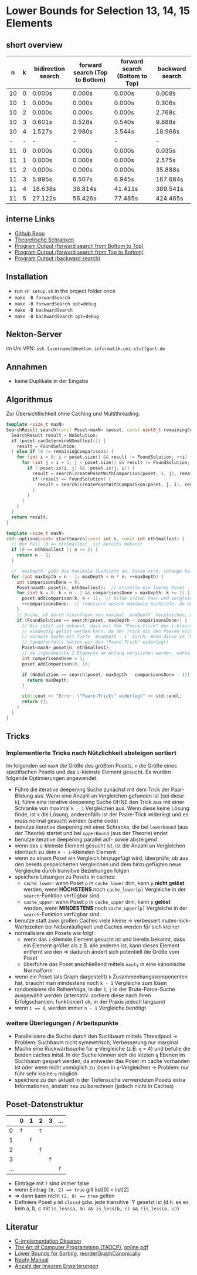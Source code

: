 # Lower Bounds for Selection 13, 14, 15 Elements
## short overview
| n  | k | bidirection search | forward search (Top to Bottom) | forward search (Bottom to Top) | backward search |
| -  | - | -       | -       | -       | -        |
| 10 | 0 | 0.000s  | 0.000s  | 0.000s  | 0.008s   |
| 10 | 1 | 0.000s  | 0.000s  | 0.000s  | 0.306s   |
| 10 | 2 | 0.000s  | 0.000s  | 0.000s  | 2.768s   |
| 10 | 3 | 0.601s  | 0.528s  | 0.540s  | 9.888s   |
| 10 | 4 | 1.527s  | 2.980s  | 3.544s  | 18.966s  |
| -  | - | -       | -       | -       | -        |
| 11 | 0 | 0.000s  | 0.000s  | 0.000s  | 0.035s   |
| 11 | 1 | 0.000s  | 0.000s  | 0.000s  | 2.575s   |
| 11 | 2 | 0.000s  | 0.000s  | 0.000s  | 35.888s  |
| 11 | 3 | 5.995s  | 6.507s  | 6.945s  | 167.684s |
| 11 | 4 | 18.638s | 36.814s | 41.411s | 389.541s |
| 11 | 5 | 27.122s | 56.426s | 77.485s | 424.465s |

## interne Links
- [Github Repo](https://github.com/JGDoerrer/selection_generator/)
- [Theoretische Schranken](./doc/theoreticalBounds.md)
- [Program Output (forward search from Bottom to Top)](./doc/outputForwardSearchBottomTop.md)
- [Program Output (forward search from Top to Bottom)](./doc/outputForwardSearchTopBottom.md)
- [Program Output (backward search)](./doc/outputBackwardSearch.md)

## Installation
- run `sh setup.sh` in the project folder once
- `make -B forwardSearch`
- `make -B forwardSearch opt=debug`
- `make -B backwardSearch`
- `make -B backwardSearch opt=debug`

## Nekton-Server
im Uni VPN: `ssh [username]@nekton.informatik.uni-stuttgart.de`

## Annahmen
- keine Duplikate in der Eingabe

## Algorithmus
Zur Übersichtlichkeit ohne Caching und Multithreading:
```cpp
template <size_t maxN>
SearchResult search(const Poset<maxN> &poset, const uint8_t remainingComparisons) {
  SearchResult result = NoSolution;
  if (poset.canDetermineNSmallest()) {
    result = FoundSolution;
  } else if (0 != remainingComparisons) {
    for (int i = 0; i < poset.size() && result != FoundSolution; ++i) {
      for (int j = i + 1; j < poset.size() && result != FoundSolution; ++j) {
        if (!poset.is(i, j) && !poset.is(j, i)) {
          result = search(createPosetWithComparison(poset, i, j), remainingComparisons - 1);
          if (result == FoundSolution) {
            result = search(createPosetWithComparison(poset, j, i), remainingComparisons - 1);
          }
        }
      }
    }
  }
  return result;
}

template <size_t maxN>
std::optional<int> startSearch(const int n, const int nthSmallest) {
  // Der Fall `0 == nthSmallest` ist bereits bekannt
  if (0 == nthSmallest || n <= 2) {
    return n - 1;
  }

  // `maxDepth` gibt die maximale Suchtiefe an. Diese wird, solange kein Ergebnis gefunden wurde, iterativ erhöht
  for (int maxDepth = n - 1; maxDepth < n * n; ++maxDepth) {
    int comparisonsDone = 0;
    Poset<maxN> poset{n, nthSmallest};  // erstelle ein leeres Poset
    for (int k = 0; k < n - 1 && comparisonsDone < maxDepth; k += 2) {
      poset.addComparison(k, k + 1);  // bilde inital Paar und vergleiche diese
      ++comparisonsDone;  // reduziere unsere maximale Suchtiefe, da bereits ein Vergleich durchgeführt wurde
    }
    // Suche, ob durch hinzufügen von maximal `maxDepth` Vergleichen, das Poset gelöst werden kann
    if (FoundSolution == search(poset, maxDepth - comparisonsDone)) {
      // Bis jetzt ist bekannt, dass mit dem "Paare-Trick" das i-kleinste Element in dem Poset in `maxDepth`-Schritten
      // eindeutig gelöst werden kann. Da der Trick mit den Paaren nicht bewiesen ist, führe anschließend noch eine
      // normale Suche mit Tiefe `maxDepth - 1` durch. Wenn diese in `NoSolution` resultiert, ist die Lösung gefunden
      // (anderenfalls hätten wir den "Paare-Trick" widerlegt)
      Poset<maxN> poset{n, nthSmallest};
      // da irgendwelche 2 Elemente am Anfang verglichen werden, wähle o.B.d.A `0` und `1`
      int comparisonsDone = 1;
      poset.addComparison(0, 1);

      if (NoSolution == search(poset, maxDepth - comparisonsDone - 1)) {
        return maxDepth;
      }

      std::cout << "Error: \"Paare-Trick\" widerlegt" << std::endl;
      return {};
    }
  }
}
```

## Tricks
### Implementierte Tricks nach Nützlichkeit absteigen sortiert
Im folgenden sei `maxN` die Größe des größten Posets, `n` die Größe eines spezifischen Posets und das `i`-kleinste Element gesucht. Es wurden folgende Optimierungen angewendet:
- Führe die iterative deepening Suche zunächst mit dem Trick der Paar-Bildung aus. Wenn eine Anzahl an Vergleichen gefunden ist (sei diese `k`), führe eine iterative deepening Suche OHNE den Trick aus mit einer Schranke von maximal `k - 1` Vergleichen aus. Wenn diese keine Lösung finde, ist `k` die Lösung, anderenfalls ist der Paare-Trick widerlegt und es muss normal gesucht werden (siehe code)
- benutze iterative deepening mit einer Schranke, die bei `lowerBound` (aus der Theorie) startet und bei `upperBound` (aus der Theorie) endet
- benutze iterative deepening parallel auf- sowie absteigend
- wenn das `i`-kleinste Element gesucht ist, ist die Anzahl an Vergleichen identisch zu dem `n - i`-kleinsten Element
- wenn zu einem Poset ein Vergleich hinzugefügt wird, überprüfe, ob aus den bereits gespeicherten Vergleichen und dem hinzugefügten neue Vergleiche durch transitive Beziehungen folgen
- speichere Lösungen zu Posets in caches:
  - `cache_lower`: wenn Poset `p` in `cache_lower` drin, kann `p` **nicht gelöst** werden, wenn **HÖCHSTENS** noch `cache_lower[p]` Vergleiche in der `search`-Funktion verfügbar sind.
  - `cache_upper`: wenn Poset `p` in `cache_upper` drin, kann `p` **gelöst** werden, wenn **MINDESTENS** noch `cache_upper[p]` Vergleiche in der `search`-Funktion verfügbar sind.
- benutze statt zwei großen Caches viele kleine -> verbessert mutex-lock-Wartezeiten bei Nebenläufigkeit und Caches werden für sich kleiner
- normalisiere ein Posets wie folgt:
  - wenn das `i`-kleinste Element gesucht ist und bereits bekannt, dass ein Element größer als z.B. alle anderen ist, kann dieses Element entfernt werden => dadurch ändert sich potentiell die Größe vom Poset
  - überführe das Poset anschließend mittels `nauty` in eine kanonische Normalform
- wenn ein Poset (als Graph dargestellt) `k` Zusammenhangskomponenten hat, braucht man mindestens noch `k - 1` Vergleiche zum lösen
- randomisiere die Reihenfolge, in der `i`, `j` in der Brute-Force-Suche ausgewählt werden (alternativ: sortiere diese nach Ihren Erfolgschancen; funktioniert ok, in der Praxis jedoch langsam)
- wenn `i == 0`, werden immer `n - 1` Vergleiche benötigt

### weitere Überlegungen / Arbeitspunkte
- Parallelisiere die Suche durch den Suchbaum mittels Threadpool -> Problem: Suchbaum nicht symmetrisch, Verbesserung nur marginal
- Mache eine Rückwärtssuche für `q`-Vergleiche (z.B. `q` = 4) und befülle die beiden caches inital. In der Suche können sich die letzten `q` Ebenen im Suchbaum gespart werden, da entweder das Poset im cache vorhanden ist oder wenn nicht unmöglich zu lösen in `q`-Vergleichen -> Problem: nur führ sehr kleine `q` möglich
- speichere zu den aktuell in der Tiefensuche verwendeten Posets extra Informationen, anstatt neu zu berechnen (jedoch nicht in Caches)

## Poset-Datenstruktur
|     | 0 | 1 | 2 | 3 | ... |
| -   | - | - | - | - |  -  |
| 0   | `f` |   | `t` |   |     |
| 1   |   | `f` |   |   |     |
| 2   |   |   | `f` |   |     |
| 3   |   |   |   | `f` |     |
| ... |   |   |   |   |  `f`  |

- Einträge mit `f` sind immer false
- wenn Eintrag `(0, 2) == true` gilt list[0] < list[2]
- => dann kann nicht `(2, 0) == true` gelten
- Definiere Poset `p` ist `closed` gdw. jede transitive '1' gesetzt ist (d.h. es ex. kein a, b, c mit `is_less(a, b) && is_less(b, c) && !is_less(a, c)`)

## Literatur
- [C-implementation Oksanen](https://www.cs.hut.fi/~cessu/selection/)
- [The Art of Computer Programming (TAOCP)](https://www-cs-faculty.stanford.edu/~knuth/taocp.html#vol3), [online pdf](https://doc.lagout.org/science/0_Computer%20Science/2_Algorithms/The%20Art%20of%20Computer%20Programming%20%28vol.%203_%20Sorting%20and%20Searching%29%20%282nd%20ed.%29%20%5BKnuth%201998-05-04%5D.pdf)
- [Lower Bounds for Sorting](https://arxiv.org/pdf/2206.05597.pdf), [reorderGraphCanonically](https://github.com/CodeCrafter47/sortinglowerbounds/blob/92865960ba465e4b6e068b400da82ff3f12af803/src/expandedPoset.cpp#L65)
- [Nauty Manual](https://pallini.di.uniroma1.it/nug28.pdf)
- [Anzahl der linearen Erweiterungen](https://arxiv.org/pdf/1108.0866.pdf)